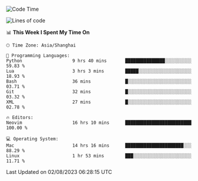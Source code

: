 <!--START_SECTION:waka-->
![Code Time](http://img.shields.io/badge/Code%20Time-1%2C475%20hrs%207%20mins-blue)

![Lines of code](https://img.shields.io/badge/From%20Hello%20World%20I%27ve%20Written-272.1%20thousand%20lines%20of%20code-blue)

📊 **This Week I Spent My Time On** 

```text
🕑︎ Time Zone: Asia/Shanghai

💬 Programming Languages: 
Python                   9 hrs 40 mins       ███████████████░░░░░░░░░░   59.83 % 
Lua                      3 hrs 3 mins        █████░░░░░░░░░░░░░░░░░░░░   18.93 % 
Bash                     36 mins             █░░░░░░░░░░░░░░░░░░░░░░░░   03.71 % 
Git                      32 mins             █░░░░░░░░░░░░░░░░░░░░░░░░   03.32 % 
XML                      27 mins             █░░░░░░░░░░░░░░░░░░░░░░░░   02.78 % 

🔥 Editors: 
Neovim                   16 hrs 10 mins      █████████████████████████   100.00 % 

💻 Operating System: 
Mac                      14 hrs 16 mins      ██████████████████████░░░   88.29 % 
Linux                    1 hr 53 mins        ███░░░░░░░░░░░░░░░░░░░░░░   11.71 % 
```


 Last Updated on 02/08/2023 06:28:15 UTC
<!--END_SECTION:waka-->
